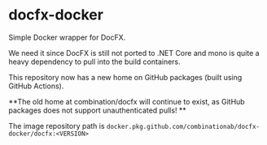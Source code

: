 # docfx-docker

Simple Docker wrapper for DocFX.

We need it since DocFX is still not ported to .NET Core and mono is quite a heavy dependency to pull into the build containers.

This repository now has a new home on GitHub packages (built using GitHub Actions).

**The old home at combination/docfx will continue to exist, as GitHub packages does not support unauthenticated pulls! **

The image repository path is `docker.pkg.github.com/combinationab/docfx-docker/docfx:<VERSION>`
